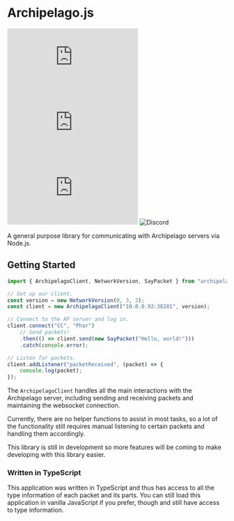 # Archipelago.js
![GitHub](https://img.shields.io/github/license/thephar/archipelago.js?style=flat-square) ![GitHub package.json version](https://img.shields.io/github/package-json/v/thephar/archipelago.js?style=flat-square) ![GitHub repo size](https://img.shields.io/github/repo-size/thephar/archipelago.js?style=flat-square) ![Discord](https://img.shields.io/discord/731205301247803413?label=discord&style=flat-square)

A general purpose library for communicating with Archipelago servers via Node.js.

## Getting Started

```javascript
import { ArchipelagoClient, NetworkVersion, SayPacket } from "archipelago.js";

// Set up our client.
const version = new NetworkVersion(0, 3, 2);
const client = new ArchipelagoClient("10.0.0.92:38281", version);

// Connect to the AP server and log in.
client.connect("CC", "Phar")
    // Send packets!
    .then(() => client.send(new SayPacket("Hello, world!")))
    .catch(console.error);

// Listen for packets.
client.addListener("packetReceived", (packet) => {
    console.log(packet);
});
```

The `ArchipelagoClient` handles all the main interactions with the Archipelago server, including sending and receiving packets and maintaining the websocket connection.

Currently, there are no helper functions to assist in most tasks, so a lot of the functionality still requires manual listening to certain packets and handling them accordingly.

This library is still in development so more features will be coming to make developing with this library easier.

### Written in TypeScript

This application was written in TypeScript and thus has access to all the type information of each packet and its parts. You can still load this application in vanilla JavaScript if you prefer, though and still have access to type information.